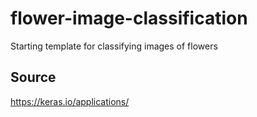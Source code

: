# flower-image-classification
Starting template for classifying images of flowers



## Source 
https://keras.io/applications/
